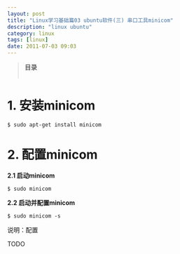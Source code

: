 ```yaml
---
layout: post
title: "Linux学习基础篇03 ubuntu软件(三) 串口工具minicom"
description: "linux ubuntu"
category: linux
tags: [linux]
date: 2011-07-03 09:03
---
```


> **目录**  
> [](#anchor1)   
> [](#anchor2)   


<a name="anchor1"></a>
# 1. 安装minicom

    $ sudo apt-get install minicom


<a name="anchor2"></a>
# 2. 配置minicom


**2.1 启动minicom**

    $ sudo minicom
 
**2.2 启动并配置minicom**

    $ sudo minicom -s

说明：配置

TODO
